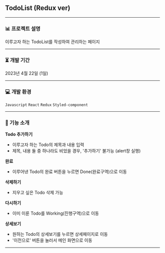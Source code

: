 ## TodoList (Redux ver)
***
### 📊 프로젝트 설명

이루고자 하는 TodoList를 작성하여 관리하는 페이지
***
### ⏳ 개발 기간
2023년 4월 22일 (1일)
***
### 💻 개발 환경
`Javascript` `React` `Redux` `Styled-component`
***
### 🔎 기능 소개
**Todo 추가하기**
- 이루고자 하는 Todo의 제목과 내용 입력
- 제목, 내용 둘 중 하나라도 비었을 경우, '추가하기' 불가능 (alert창 실행)
  
**완료**
- 이루어낸 Todo의 완료 버튼을 누르면  Done(완료구역)으로 이동
  
**삭제하기**
- 지우고 싶은 Todo 삭제 가능
  
**다시하기**
- 이미 이룬 Todo를 Working(진행구역)으로 이동
  
**상세보기**
- 원하는 Todo의 상세보기를 누르면 상세페이지로 이동
- '이전으로' 버튼을 눌러서 메인 화면으로 이동
***  

